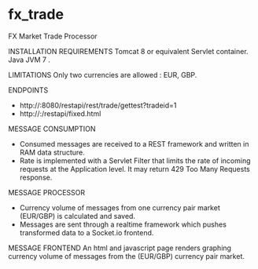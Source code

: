 # fx_trade
FX Market Trade Processor

INSTALLATION REQUIREMENTS
Tomcat 8 or equivalent Servlet container.
Java JVM 7 .

LIMITATIONS
Only two currencies are allowed : EUR, GBP.
	
ENDPOINTS   
- http://<host>:8080/restapi/rest/trade/gettest?tradeid=1
- http://<host>:/restapi/fixed.html

MESSAGE CONSUMPTION
- Consumed messages are received to a REST framework and written in RAM data structure.
- Rate is implemented with a Servlet Filter that limits the rate of incoming requests at the Application level.
It may return 429 Too Many Requests response.

MESSAGE PROCESSOR
-  Currency volume of messages from one currency pair market (EUR/GBP) is calculated and saved.
- Messages are sent through a realtime framework which pushes transformed data to a Socket.io 
frontend.

MESSAGE FRONTEND
An html and javascript page renders graphing currency volume of messages from the (EUR/GBP) currency 
pair market.
